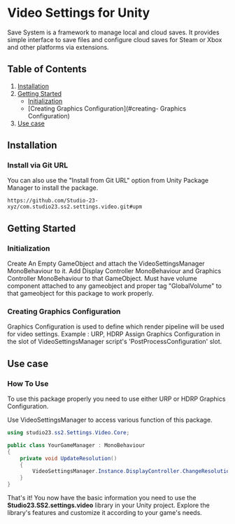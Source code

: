 
# Video Settings for Unity

Save System is a framework to manage local and cloud saves. It provides simple interface to save files and configure cloud saves for Steam or Xbox and other platforms via extensions.

## Table of Contents

1. [Installation](#installation)
2. [Getting Started](#getting-started)
   - [Initialization](#initialization)
   - [Creating Graphics Configuration](#creating- Graphics Configuration)
3. [Use case](#How-to-use)


## Installation


### Install via Git URL
You can also use the "Install from Git URL" option from Unity Package Manager to install the package.
```
https://github.com/Studio-23-xyz/com.studio23.ss2.settings.video.git#upm
```

## Getting Started

### Initialization

Create An Empty GameObject and attach the VideoSettingsManager MonoBehaviour to it.
Add Display Controller MonoBehaviour and Graphics Controller MonoBehaviour to that GameObject.
Must have volume component attached to any gameobject and proper tag "GlobalVolume" to that gameobject for this package to work properly.


### Creating Graphics Configuration

Graphics Configuration is used to define which render pipeline will be used for video settings. Example : URP, HDRP
Assign Graphics Configuration in the slot of VideoSettingsManager script's 'PostProcessConfiguration' slot.


## Use case

### How To Use

To use this package properly you need to use either URP or HDRP Graphics Configuration.

Use VideoSettingsManager to access various function of this package.

```csharp
using studio23.ss2.Settings.Video.Core;

public class YourGameManager : MonoBehaviour
{
    private void UpdateResolution()
    {
        VideoSettingsManager.Instance.DisplayController.ChangeResolution(0);
    }
}
```

That's it! You now have the basic information you need to use the **Studio23.SS2.settings.video** library in your Unity project. Explore the library's features and customize it according to your game's needs.